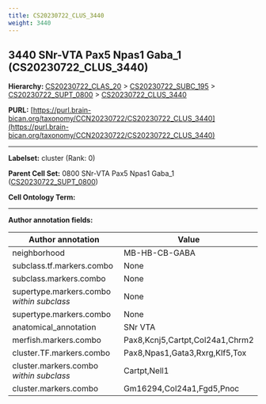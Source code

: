 ```yaml
---
title: CS20230722_CLUS_3440
weight: 3440
---
```

## 3440 SNr-VTA Pax5 Npas1 Gaba_1 (CS20230722_CLUS_3440)
<b>Hierarchy: </b>
[CS20230722_CLAS_20](../CS20230722_CLAS_20) >
[CS20230722_SUBC_195](../CS20230722_SUBC_195) >
[CS20230722_SUPT_0800](../CS20230722_SUPT_0800) >
[CS20230722_CLUS_3440](../CS20230722_CLUS_3440)

**PURL:** [https://purl.brain-bican.org/taxonomy/CCN20230722/CS20230722_CLUS_3440](https://purl.brain-bican.org/taxonomy/CCN20230722/CS20230722_CLUS_3440)

---


**Labelset:** cluster (Rank: 0)

**Parent Cell Set:** 0800 SNr-VTA Pax5 Npas1 Gaba_1 ([CS20230722_SUPT_0800](../CS20230722_SUPT_0800))



**Cell Ontology Term:** 

[MARKER GENES.]: #


---

[TRANSFERRED ANNOTATIONS.]: #


[AUTHOR ANNOTATION FIELDS.]: #


**Author annotation fields:**

| Author annotation | Value |
|-------------------|-------|
|neighborhood|MB-HB-CB-GABA|
|subclass.tf.markers.combo|None|
|subclass.markers.combo|None|
|supertype.markers.combo _within subclass_|None|
|supertype.markers.combo|None|
|anatomical_annotation|SNr VTA|
|merfish.markers.combo|Pax8,Kcnj5,Cartpt,Col24a1,Chrm2|
|cluster.TF.markers.combo|Pax8,Npas1,Gata3,Rxrg,Klf5,Tox|
|cluster.markers.combo _within subclass_|Cartpt,Nell1|
|cluster.markers.combo|Gm16294,Col24a1,Fgd5,Pnoc|
